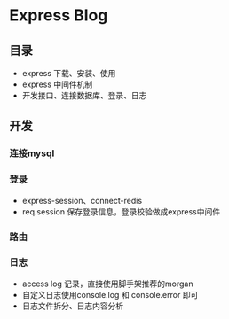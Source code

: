 # Express Blog

## 目录

- express 下载、安装、使用
- express 中间件机制
- 开发接口、连接数据库、登录、日志

## 开发

### 连接mysql

### 登录

- express-session、connect-redis
- req.session 保存登录信息，登录校验做成express中间件

### 路由

### 日志

- access log 记录，直接使用脚手架推荐的morgan
- 自定义日志使用console.log 和 console.error 即可
- 日志文件拆分、日志内容分析